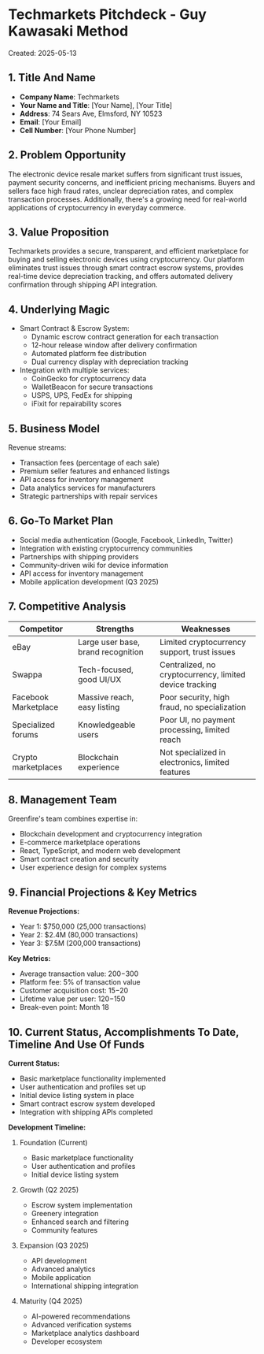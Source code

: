 # Techmarkets Pitchdeck - Guy Kawasaki Method
Created: 2025-05-13

## 1. Title And Name
- **Company Name**: Techmarkets
- **Your Name and Title**: [Your Name], [Your Title]
- **Address**: 74 Sears Ave, Elmsford, NY 10523
- **Email**: [Your Email]
- **Cell Number**: [Your Phone Number]

## 2. Problem Opportunity
The electronic device resale market suffers from significant trust issues, payment security concerns, and inefficient pricing mechanisms. Buyers and sellers face high fraud rates, unclear depreciation rates, and complex transaction processes. Additionally, there's a growing need for real-world applications of cryptocurrency in everyday commerce.

## 3. Value Proposition
Techmarkets provides a secure, transparent, and efficient marketplace for buying and selling electronic devices using cryptocurrency. Our platform eliminates trust issues through smart contract escrow systems, provides real-time device depreciation tracking, and offers automated delivery confirmation through shipping API integration.

## 4. Underlying Magic
- Smart Contract & Escrow System:
  - Dynamic escrow contract generation for each transaction
  - 12-hour release window after delivery confirmation
  - Automated platform fee distribution
  - Dual currency display with depreciation tracking
- Integration with multiple services:
  - CoinGecko for cryptocurrency data
  - WalletBeacon for secure transactions
  - USPS, UPS, FedEx for shipping
  - iFixit for repairability scores

## 5. Business Model
Revenue streams:
- Transaction fees (percentage of each sale)
- Premium seller features and enhanced listings
- API access for inventory management
- Data analytics services for manufacturers
- Strategic partnerships with repair services

## 6. Go-To Market Plan
- Social media authentication (Google, Facebook, LinkedIn, Twitter)
- Integration with existing cryptocurrency communities
- Partnerships with shipping providers
- Community-driven wiki for device information
- API access for inventory management
- Mobile application development (Q3 2025)

## 7. Competitive Analysis
| Competitor | Strengths | Weaknesses |
|------------|-----------|------------|
| eBay | Large user base, brand recognition | Limited cryptocurrency support, trust issues |
| Swappa | Tech-focused, good UI/UX | Centralized, no cryptocurrency, limited device tracking |
| Facebook Marketplace | Massive reach, easy listing | Poor security, high fraud, no specialization |
| Specialized forums | Knowledgeable users | Poor UI, no payment processing, limited reach |
| Crypto marketplaces | Blockchain experience | Not specialized in electronics, limited features |

## 8. Management Team
Greenfire's team combines expertise in:
- Blockchain development and cryptocurrency integration
- E-commerce marketplace operations
- React, TypeScript, and modern web development
- Smart contract creation and security
- User experience design for complex systems

## 9. Financial Projections & Key Metrics
**Revenue Projections:**
- Year 1: $750,000 (25,000 transactions)
- Year 2: $2.4M (80,000 transactions)
- Year 3: $7.5M (200,000 transactions)

**Key Metrics:**
- Average transaction value: $200-$300
- Platform fee: 5% of transaction value
- Customer acquisition cost: $15-$20
- Lifetime value per user: $120-$150
- Break-even point: Month 18

## 10. Current Status, Accomplishments To Date, Timeline And Use Of Funds
**Current Status:**
- Basic marketplace functionality implemented
- User authentication and profiles set up
- Initial device listing system in place
- Smart contract escrow system developed
- Integration with shipping APIs completed

**Development Timeline:**
1. Foundation (Current)
   - Basic marketplace functionality
   - User authentication and profiles
   - Initial device listing system

2. Growth (Q2 2025)
   - Escrow system implementation
   - Greenery integration
   - Enhanced search and filtering
   - Community features

3. Expansion (Q3 2025)
   - API development
   - Advanced analytics
   - Mobile application
   - International shipping integration

4. Maturity (Q4 2025)
   - AI-powered recommendations
   - Advanced verification systems
   - Marketplace analytics dashboard
   - Developer ecosystem 